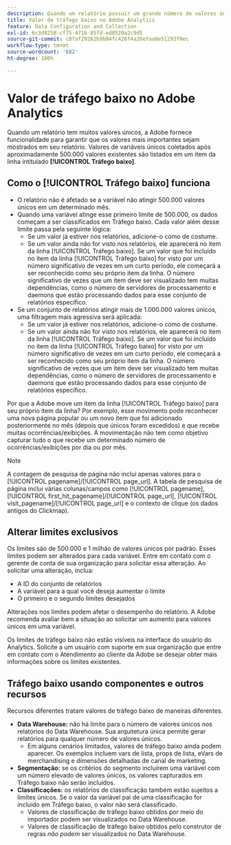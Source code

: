 ```yaml
---
description: Quando um relatório possuir um grande número de valores únicos, a Adobe fornece funcionalidades para assegurar que os valores mais importantes apareçam em seu relatório.
title: Valor de tráfego baixo no Adobe Analytics
feature: Data Configuration and Collection
exl-id: 6c3d8258-cf75-4716-85fd-ed8520a2c9d5
source-git-commit: c8faf29262b9b04fc426f4a26efaa8e51293f0ec
workflow-type: tm+mt
source-wordcount: '682'
ht-degree: 100%

---
```


# Valor de tráfego baixo no Adobe Analytics

Quando um relatório tem muitos valores únicos, a Adobe fornece funcionalidade para garantir que os valores mais importantes sejam mostrados em seu relatório. Valores de variáveis únicos coletados após aproximadamente 500.000 valores existentes são listados em um item da linha intitulado **[!UICONTROL Tráfego baixo]**.

## Como o [!UICONTROL Tráfego baixo] funciona

* O relatório não é afetado se a variável não atingir 500.000 valores únicos em um determinado mês.
* Quando uma variável atinge esse primeiro limite de 500.000, os dados começam a ser classificados em Tráfego baixo. Cada valor além desse limite passa pela seguinte lógica:
   * Se um valor já estiver nos relatórios, adicione-o como de costume.
   * Se um valor ainda não for visto nos relatórios, ele aparecerá no item da linha [!UICONTROL Tráfego baixo]. Se um valor que foi incluído no item da linha [!UICONTROL Tráfego baixo] for visto por um número significativo de vezes em um curto período, ele começará a ser reconhecido como seu próprio item da linha. O número significativo de vezes que um item deve ser visualizado tem muitas dependências, como o número de servidores de processamento e daemons que estão processando dados para esse conjunto de relatórios específico.
* Se um conjunto de relatórios atingir mais de 1.000.000 valores únicos, uma filtragem mais agressiva será aplicada:
   * Se um valor já estiver nos relatórios, adicione-o como de costume.
   * Se um valor ainda não for visto nos relatórios, ele aparecerá no item da linha [!UICONTROL Tráfego baixo]. Se um valor que foi incluído no item da linha [!UICONTROL Tráfego baixo] for visto por um número significativo de vezes em um curto período, ele começará a ser reconhecido como seu próprio item da linha. O número significativo de vezes que um item deve ser visualizado tem muitas dependências, como o número de servidores de processamento e daemons que estão processando dados para esse conjunto de relatórios específico.

Por que a Adobe move um item da linha [!UICONTROL Tráfego baixo] para seu próprio item da linha? Por exemplo, esse movimento pode reconhecer uma nova página popular ou um novo item que foi adicionado posteriormente no mês (depois que únicos foram excedidos) e que recebe muitas ocorrências/exibições. A movimentação não tem como objetivo capturar tudo o que recebe um determinado número de ocorrências/exibições por dia ou por mês.

>[!NOTE]
>A contagem de pesquisa de página não inclui apenas valores para o [!UICONTROL pagename]/[!UICONTROL page_url]. A tabela de pesquisa de página inclui várias colunas/campos como [!UICONTROL pagename], [!UICONTROL first_hit_pagename]/[!UICONTROL page_url], [!UICONTROL visit_pagename]/[!UICONTROL page_url] e o contexto de clique (os dados antigos do Clickmap).

## Alterar limites exclusivos

Os limites são de 500.000 e 1 milhão de valores únicos por padrão. Esses limites podem ser alterados para cada variável. Entre em contato com o gerente de conta de sua organização para solicitar essa alteração. Ao solicitar uma alteração, inclua:

* A ID do conjunto de relatórios
* A variável para a qual você deseja aumentar o limite
* O primeiro e o segundo limites desejados

Alterações nos limites podem afetar o desempenho do relatório. A Adobe recomenda avaliar bem a situação ao solicitar um aumento para valores únicos em uma variável.

Os limites de tráfego baixo não estão visíveis na interface do usuário do Analytics. Solicite a um usuário com suporte em sua organização que entre em contato com o Atendimento ao cliente da Adobe se desejar obter mais informações sobre os limites existentes.

## Tráfego baixo usando componentes e outros recursos

Recursos diferentes tratam valores de tráfego baixo de maneiras diferentes.

* **Data Warehouse:** não há limite para o número de valores únicos nos relatórios do Data Warehouse. Sua arquitetura única permite gerar relatórios para qualquer número de valores únicos.
   * Em alguns cenários limitados, valores de tráfego baixo ainda podem aparecer. Os exemplos incluem vars de lista, props de lista, eVars de merchandising e dimensões detalhadas de canal de marketing.
* **Segmentação:** se os critérios do segmento incluírem uma variável com um número elevado de valores únicos, os valores capturados em Tráfego baixo não serão incluídos.
* **Classificações:** os relatórios de classificação também estão sujeitos a limites únicos. Se o valor da variável pai de uma classificação for incluído em Tráfego baixo, o valor não será classificado.
   * Valores de classificação de tráfego baixo obtidos por meio do importador podem ser visualizados no Data Warehouse. <!-- AN-115871 -->
   * Valores de classificação de tráfego baixo obtidos pelo construtor de regras *não podem* ser visualizados no Data Warehouse. <!-- AN-122872 -->
